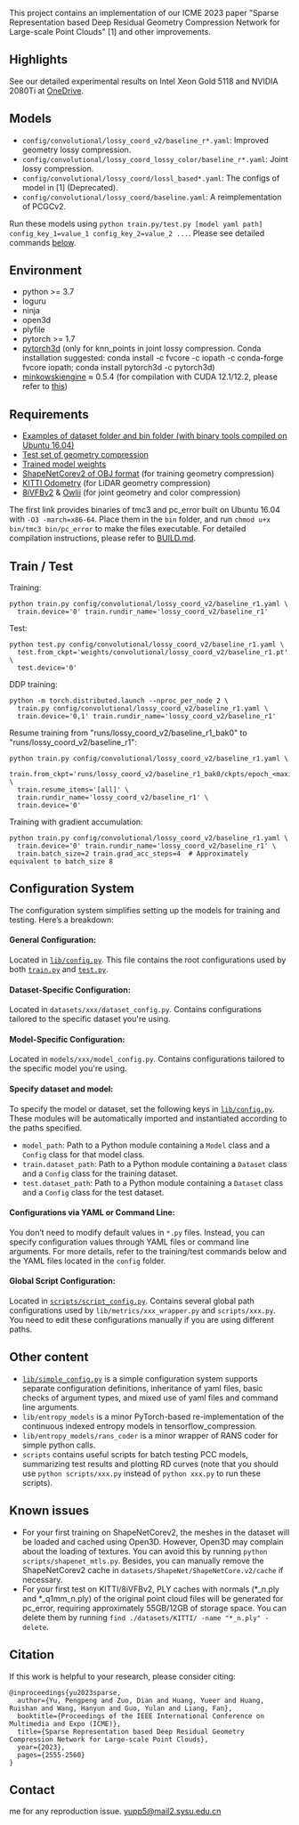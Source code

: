 This project contains an implementation of our ICME 2023 paper "Sparse Representation based Deep Residual Geometry Compression Network for Large-scale Point Clouds" [1] and other improvements.


## Highlights
See our detailed experimental results on Intel Xeon Gold 5118 and NVIDIA 2080Ti at [OneDrive](https://mssysueducn-my.sharepoint.com/:u:/g/personal/yupp5_ms_sysu_edu_cn/EbzFDM93okNPmceKE5ZLzhgBZPJ1Cb4L-GeoP3stilFJxQ).


## Models
- `config/convolutional/lossy_coord_v2/baseline_r*.yaml`: Improved geometry lossy compression. 
- `config/convolutional/lossy_coord_lossy_color/baseline_r*.yaml`: Joint lossy compression. 
- `config/convolutional/lossy_coord/lossl_based*.yaml`: The configs of model in [1] (Deprecated).
- `config/convolutional/lossy_coord/baseline.yaml`: A reimplementation of PCGCv2.

Run these models using `python train.py/test.py [model yaml path] config_key_1=value_1 config_key_2=value_2 ...`. 
Please see detailed commands [below](#train--test).   


## Environment
- python >= 3.7
- loguru
- ninja
- open3d
- plyfile
- pytorch >= 1.7
- [pytorch3d](https://github.com/facebookresearch/pytorch3d/blob/main/INSTALL.md) (only for knn_points in joint lossy compression. Conda installation suggested: conda install -c fvcore -c iopath -c conda-forge fvcore iopath; conda install pytorch3d -c pytorch3d)
- [minkowskiengine](https://github.com/NVIDIA/MinkowskiEngine?tab=readme-ov-file#installation) ≈ 0.5.4 (for compilation with CUDA 12.1/12.2, please refer to [this](https://github.com/daizhirui/MinkowskiEngine/tree/fix-for-cuda-12.2))


## Requirements
- [Examples of dataset folder and bin folder (with binary tools compiled on Ubuntu 16.04)](https://mssysueducn-my.sharepoint.com/:u:/g/personal/yupp5_ms_sysu_edu_cn/EWQeTYD3y8dDr1-lvq7YawQB-JoJ2_GQw2jSOgpS2i6xLw)
- [Test set of geometry compression](https://mssysueducn-my.sharepoint.com/:u:/g/personal/yupp5_ms_sysu_edu_cn/Ed9ljLgHJD9Ipd_Sd8nP9NABxJbywu1kT1pPo4vdNIZWjg)
- [Trained model weights](https://mssysueducn-my.sharepoint.com/:u:/g/personal/yupp5_ms_sysu_edu_cn/EUIl3GRmQL5KvKCwwipEOhkBzoNXfyDwMs_BHju7M70ayg)
- [ShapeNetCorev2 of OBJ format](https://huggingface.co/datasets/ShapeNet/ShapeNetCore/tree/main) (for training geometry compression)
- [KITTI Odometry](https://www.cvlibs.net/datasets/kitti/eval_odometry.php) (for LiDAR geometry compression)
- [8iVFBv2](https://plenodb.jpeg.org/pc/8ilabs) & [Owlii](https://mpeg-pcc.org/index.php/pcc-content-database/owlii-dynamic-human-textured-mesh-sequence-dataset/) (for joint geometry and color compression)

The first link provides binaries of tmc3 and pc_error built on Ubuntu 16.04 with `-O3 -march=x86-64`.
Place them in the `bin` folder, and run `chmod u+x bin/tmc3 bin/pc_error` to make the files executable.
For detailed compilation instructions, please refer to [BUILD.md](BUILD.md).


## Train / Test
Training:
```shell
python train.py config/convolutional/lossy_coord_v2/baseline_r1.yaml \
  train.device='0' train.rundir_name='lossy_coord_v2/baseline_r1'
```
Test:
```shell
python test.py config/convolutional/lossy_coord_v2/baseline_r1.yaml \
  test.from_ckpt='weights/convolutional/lossy_coord_v2/baseline_r1.pt' \
  test.device='0'
```
DDP training: 
```shell
python -m torch.distributed.launch --nproc_per_node 2 \
  train.py config/convolutional/lossy_coord_v2/baseline_r1.yaml \
  train.device='0,1' train.rundir_name='lossy_coord_v2/baseline_r1'
```
Resume training from "runs/lossy_coord_v2/baseline_r1_bak0" to "runs/lossy_coord_v2/baseline_r1":
```shell
python train.py config/convolutional/lossy_coord_v2/baseline_r1.yaml \
  train.from_ckpt='runs/lossy_coord_v2/baseline_r1_bak0/ckpts/epoch_<maxindex>.pt' \
  train.resume_items='[all]' \
  train.rundir_name='lossy_coord_v2/baseline_r1' \
  train.device='0'
```
Training with gradient accumulation: 
```shell
python train.py config/convolutional/lossy_coord_v2/baseline_r1.yaml \
  train.device='0' train.rundir_name='lossy_coord_v2/baseline_r1' \
  train.batch_size=2 train.grad_acc_steps=4  # Approximately equivalent to batch_size 8
```


## Configuration System
The configuration system simplifies setting up the models for training and testing. 
Here’s a breakdown:

#### General Configuration:
Located in [`lib/config.py`](lib/config.py).
This file contains the root configurations used by both [`train.py`](train.py) and [`test.py`](test.py).

#### Dataset-Specific Configuration:
Located in `datasets/xxx/dataset_config.py`.
Contains configurations tailored to the specific dataset you're using.

#### Model-Specific Configuration:
Located in `models/xxx/model_config.py`.
Contains configurations tailored to the specific model you're using.

#### Specify dataset and model:
To specify the model or dataset, set the following keys in [`lib/config.py`](lib/config.py).
These modules will be automatically imported and instantiated according to the paths specified.
- `model_path`: Path to a Python module containing a `Model` class and a `Config` class for that model class.
- `train.dataset_path`: Path to a Python module containing a `Dataset` class and a `Config` class for the training dataset.
- `test.dataset_path`: Path to a Python module containing a `Dataset` class and a `Config` class for the test dataset.

#### Configurations via YAML or Command Line:
You don’t need to modify default values in `*.py` files. 
Instead, you can specify configuration values through YAML files or command line arguments. 
For more details, refer to the training/test commands below and the YAML files located in the `config` folder.

#### Global Script Configuration:
Located in [`scripts/script_config.py`](scripts/script_config.py).
Contains several global path configurations used by `lib/metrics/xxx_wrapper.py` and `scripts/xxx.py`. 
You need to edit these configurations manually if you are using different paths.   


## Other content
- [`lib/simple_config.py`](lib/simple_config.py) is a simple configuration system supports separate configuration definitions, inheritance of yaml files, basic checks of argument types, and mixed use of yaml files and command line arguments.
- `lib/entropy_models` is a minor PyTorch-based re-implementation of the continuous indexed entropy models in tensorflow_compression.
- `lib/entropy_models/rans_coder` is a minor wrapper of RANS coder for simple python calls.
- `scripts` contains useful scripts for batch testing PCC models, summarizing test results and plotting RD curves (note that you should use `python scripts/xxx.py` instead of `python xxx.py` to run these scripts).


## Known issues
- For your first training on ShapeNetCorev2, the meshes in the dataset will be loaded and cached using Open3D. However, Open3D may complain about the loading of textures. You can avoid this by running `python scripts/shapenet_mtls.py`. Besides, you can manually remove the ShapeNetCorev2 cache in `datasets/ShapeNet/ShapeNetCore.v2/cache` if necessary.
- For your first test on KITTI/8iVFBv2, PLY caches with normals (*_n.ply and *_q1mm_n.ply) of the original point cloud files will be generated for pc_error, requiring approximately 55GB/12GB of storage space. You can delete them by running `find ./datasets/KITTI/ -name "*_n.ply" -delete`.


## Citation
If this work is helpful to your research, please consider citing:
````
@inproceedings{yu2023sparse,
  author={Yu, Pengpeng and Zuo, Dian and Huang, Yueer and Huang, Ruishan and Wang, Hanyun and Guo, Yulan and Liang, Fan},
  booktitle={Proceedings of the IEEE International Conference on Multimedia and Expo (ICME)}, 
  title={Sparse Representation based Deep Residual Geometry Compression Network for Large-scale Point Clouds}, 
  year={2023},
  pages={2555-2560}
}
````

## Contact
me for any reproduction issue. <yupp5@mail2.sysu.edu.cn>